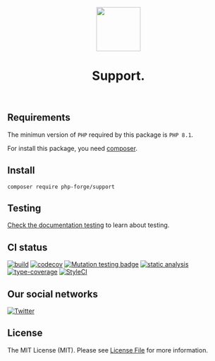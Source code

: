 <p align="center">
    <a href="https://github.com/php-forge/support" target="_blank">
        <img src="https://avatars.githubusercontent.com/u/103309199?s%25253D400%252526u%25253Dca3561c692f53ed7eb290d3bb226a2828741606f%252526v%25253D4" height="100px">
    </a>
    <h1 align="center">Support.</h1>
    <br>
</p>

## Requirements

The minimun version of `PHP` required by this package is `PHP 8.1`.

For install this package, you need [composer](https://getcomposer.org/).

## Install

```shell
composer require php-forge/support
```

## Testing

[Check the documentation testing](/docs/testing.md) to learn about testing.

## CI status

[![build](https://github.com/php-forge/support/actions/workflows/build.yml/badge.svg)](https://github.com/php-forge/support/actions/workflows/build.yml)
[![codecov](https://codecov.io/gh/php-forge/support/branch/main/graph/badge.svg?token=CEBVCYZNQK)](https://codecov.io/gh/php-forge/support)
[![Mutation testing badge](https://img.shields.io/endpoint?style=flat&url=https%3A%2F%2Fbadge-api.stryker-mutator.io%2Fgithub.com%2Fphp-forge%2Fsupport%2Fmain)](https://dashboard.stryker-mutator.io/reports/github.com/php-forge/support/main)
[![static analysis](https://github.com/php-forge/support/actions/workflows/static.yml/badge.svg)](https://github.com/php-forge/support/actions/workflows/static.yml)
[![type-coverage](https://shepherd.dev/github/php-forge/support/coverage.svg)](https://shepherd.dev/github/php-forge/support)
[![StyleCI](https://github.styleci.io/repos/661073468/shield?branch=main)](https://github.styleci.io/repos/661073468?branch=main)

## Our social networks

[![Twitter](https://img.shields.io/badge/twitter-follow-1DA1F2?logo=twitter&logoColor=1DA1F2&labelColor=555555?style=flat)](https://twitter.com/Terabytesoftw)

## License

The MIT License (MIT). Please see [License File](LICENSE.md) for more information.
